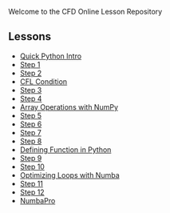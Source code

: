 
Welcome to the CFD Online Lesson Repository

Lessons
-------

* [Quick Python Intro](http://nbviewer.ipython.org/urls/bitbucket.org/cfdpython/cfd-python-class/raw/master/lessons/00_Quick_Python_Intro.ipynb)
* [Step 1](http://nbviewer.ipython.org/urls/bitbucket.org/cfdpython/cfd-python-class/raw/master/lessons/01_Step_1.ipynb)
* [Step 2](http://nbviewer.ipython.org/urls/bitbucket.org/cfdpython/cfd-python-class/raw/master/lessons/02_Step_2.ipynb)
* [CFL Condition](http://nbviewer.ipython.org/urls/bitbucket.org/cfdpython/cfd-python-class/raw/master/lessons/03_CFL_Condition.ipynb)
* [Step 3](http://nbviewer.ipython.org/urls/bitbucket.org/cfdpython/cfd-python-class/raw/master/lessons/04_Step_3.ipynb)
* [Step 4](http://nbviewer.ipython.org/urls/bitbucket.org/cfdpython/cfd-python-class/raw/master/lessons/05_Step_4.ipynb)
* [Array Operations with NumPy](http://nbviewer.ipython.org/urls/bitbucket.org/cfdpython/cfd-python-class/raw/master/lessons/06_Array_Operations_with_NumPy.ipynb)
* [Step 5](http://nbviewer.ipython.org/urls/bitbucket.org/cfdpython/cfd-python-class/raw/master/lessons/07_Step_5.ipynb)
* [Step 6](http://nbviewer.ipython.org/urls/bitbucket.org/cfdpython/cfd-python-class/raw/master/lessons/08_Step_6.ipynb)
* [Step 7](http://nbviewer.ipython.org/urls/bitbucket.org/cfdpython/cfd-python-class/raw/master/lessons/09_Step_7.ipynb)
* [Step 8](http://nbviewer.ipython.org/urls/bitbucket.org/cfdpython/cfd-python-class/raw/master/lessons/10_Step_8.ipynb)
* [Defining Function in Python](http://nbviewer.ipython.org/urls/bitbucket.org/cfdpython/cfd-python-class/raw/master/lessons/11_Defining_Function_in_Python.ipynb)
* [Step 9](http://nbviewer.ipython.org/urls/bitbucket.org/cfdpython/cfd-python-class/raw/master/lessons/12_Step_9.ipynb)
* [Step 10](http://nbviewer.ipython.org/urls/bitbucket.org/cfdpython/cfd-python-class/raw/master/lessons/13_Step_10.ipynb)
* [Optimizing Loops with Numba](http://nbviewer.ipython.org/urls/bitbucket.org/cfdpython/cfd-python-class/raw/master/lessons/14_Optimizing_Loops_with_Numba.ipynb)
* [Step 11](http://nbviewer.ipython.org/urls/bitbucket.org/cfdpython/cfd-python-class/raw/master/lessons/15_Step_11.ipynb)
* [Step 12](http://nbviewer.ipython.org/urls/bitbucket.org/cfdpython/cfd-python-class/raw/master/lessons/16_Step_12.ipynb)
* [NumbaPro](http://nbviewer.ipython.org/urls/bitbucket.org/cfdpython/cfd-python-class/raw/master/lessons/17_NumbaPro.ipynb)
